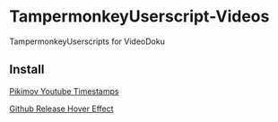 # TampermonkeyUserscript-Videos
 TampermonkeyUserscripts for VideoDoku

## Install

[Pikimov Youtube Timestamps](https://github.com/Dalbyte/TampermonkeyUserscript-Videos/raw/refs/heads/main/script/Pikimov%20Timestamps-0.1.user.js)

[Github Release Hover Effect](https://github.com/Dalbyte/TampermonkeyUserscript-Videos/raw/refs/heads/main/script/GitHub%20Release%20List%20Hover%20Effect-1.0.user.js)